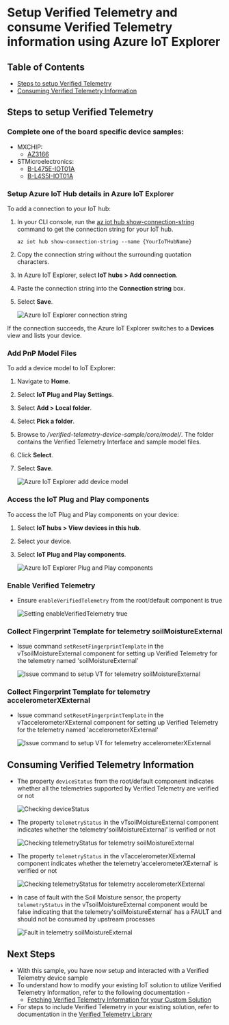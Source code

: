 # Setup Verified Telemetry and consume Verified Telemetry information using Azure IoT Explorer 
## Table of Contents

* [Steps to setup Verified Telemetry](https://github.com/Azure/Verified-Telemetry-Device-Sample/blob/main/docs/vTIoTExplorerSample.md#steps-to-setup-verified-telemetry)
* [Consuming Verified Telemetry Information ](https://github.com/Azure/Verified-Telemetry-Device-Sample/blob/main/docs/vTIoTExplorerSample.md#consuming-verified-telemetry-information)
## Steps to setup Verified Telemetry

### Complete one of the board specific device samples: 
* MXCHIP: 
  * [AZ3166](../MXChip/AZ3166)
* STMicroelectronics:
  * [B-L475E-IOT01A](../STMicroelectronics/STM32L4_L4+)
  * [B-L4S5I-IOT01A](../STMicroelectronics/STM32L4_L4+)

### Setup Azure IoT Hub details in Azure IoT Explorer

To add a connection to your IoT hub:

1. In your CLI console, run the [az iot hub show-connection-string](https://docs.microsoft.com/en-us/cli/azure/iot/hub?view=azure-cli-latest#az-iot-hub-show-connection-string) command to get the connection string for your IoT hub.

    ```shell
    az iot hub show-connection-string --name {YourIoTHubName}
    ```

1. Copy the connection string without the surrounding quotation characters.
1. In Azure IoT Explorer, select **IoT hubs > Add connection**.
1. Paste the connection string into the **Connection string** box.
1. Select **Save**.

    ![Azure IoT Explorer connection string](media/azure-iot-explorer-create-connection.png)

If the connection succeeds, the Azure IoT Explorer switches to a **Devices** view and lists your device.

### Add PnP Model Files  

To add a device model to IoT Explorer:

1. Navigate to **Home**.
1. Select **IoT Plug and Play Settings**.
1. Select **Add > Local folder**.
1. Select **Pick a folder**.
1. Browse to */verified-telemetry-device-sample/core/model/*. The folder contains the Verified Telemetry Interface and sample model files.
1. Click **Select**.
1. Select **Save**.

    ![Azure IoT Explorer add device model](media/azure-iot-explorer-PnPModelPath.png)

### Access the IoT Plug and Play components 

To access the IoT Plug and Play components on your device:

1. Select **IoT hubs > View devices in this hub**.
1. Select your device.
1. Select **IoT Plug and Play components**.

    ![Azure IoT Explorer Plug and Play components](media/azure-iot-explorer-Components.png)

### Enable Verified Telemetry
* Ensure `enableVerifiedTelemetry` from the root/default component is true

    ![Setting enableVerifiedTelemetry true ](media/azure-iot-explorer-enableVT.png)

### Collect Fingerprint Template for telemetry soilMoistureExternal
* Issue command `setResetFingerprintTemplate` in the vTsoilMoistureExternal component for setting up Verified Telemetry for the telemetry named 'soilMoistureExternal'

    ![Issue command to setup VT for telemetry soilMoistureExternal](media/azure-iot-explorer-resetSM.png)

### Collect Fingerprint Template for telemetry accelerometerXExternal
* Issue command `setResetFingerprintTemplate` in the vTaccelerometerXExternal component for setting up Verified Telemetry for the telemetry named 'accelerometerXExternal'

    ![Issue command to setup VT for telemetry accelerometerXExternal](media/azure-iot-explorer-resetAcc.png)

## Consuming Verified Telemetry Information  
* The property `deviceStatus` from the root/default component indicates whether all the telemetries supported by Verified Telemetry are verified or not

    ![Checking deviceStatus ](media/azure-iot-explorer-OverallStatus.png)

* The property `telemetryStatus` in the vTsoilMoistureExternal component indicates whether the telemetry'soilMoistureExternal' is verified or not

    ![Checking telemetryStatus for telemetry soilMoistureExternal](media/azure-iot-explorer-SMStatus.png)

* The property `telemetryStatus` in the vTaccelerometerXExternal component indicates whether the telemetry'accelerometerXExternal' is verified or not

    ![Checking telemetryStatus for telemetry accelerometerXExternal](media/azure-iot-explorer-AccStatus.png)

* In case of fault with the Soil Moisture sensor, the property `telemetryStatus` in the vTsoilMoistureExternal component would be false indicating that the telemetry'soilMoistureExternal' has a FAULT and should not be consumed by upstream processes
   
    ![Fault in telemetry soilMoistureExternal](media/azure-iot-explorer-SMStatusFault.png)

## Next Steps
* With this sample, you have now setup and interacted with a Verified Telemetry device sample
* To understand how to modify your existing IoT solution to utilize Verified Telemetry Information, refer to the following documentation - 
    * [Fetching Verified Telemetry Information for your Custom Solution](https://github.com/Azure/Verified-Telemetry-Solution-Sample/blob/main/docs/customSolution.md) 
* For steps to include Verified Telemetry in your existing solution, refer to documentation in the [Verified Telemetry Library](https://github.com/Azure/Verified-Telemetry)